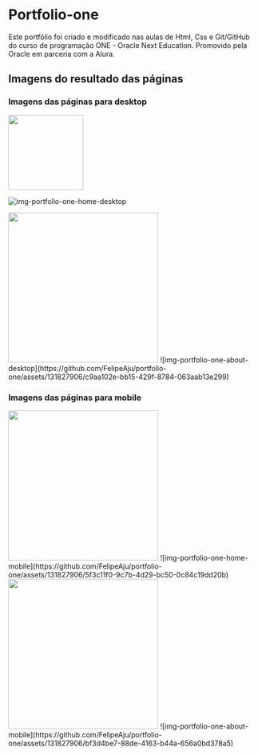 # Portfolio-one
Este portfólio foi criado e modificado nas aulas de Html, Css e Git/GitHub do curso de programação ONE - Oracle Next Education. Promovido pela Oracle em parceria com a Alura.

## Imagens do resultado das páginas

### Imagens das páginas para desktop

<img src="https://github.com/FelipeAju/portfolio-one/assets/131827906/a173b3aa-36ff-4acd-843d-61e4bafd1f45" width="150px">

![img-portfolio-one-home-desktop](https://github.com/FelipeAju/portfolio-one/assets/131827906/a173b3aa-36ff-4acd-843d-61e4bafd1f45)


<img src="https://github.com/FelipeAju/portfolio-one/assets/131827906/c9aa102e-bb15-429f-8784-063aab13e299" width="300px">
![img-portfolio-one-about-desktop](https://github.com/FelipeAju/portfolio-one/assets/131827906/c9aa102e-bb15-429f-8784-063aab13e299)


### Imagens das páginas para mobile

<img src="https://github.com/FelipeAju/portfolio-one/assets/131827906/5f3c11f0-9c7b-4d29-bc50-0c84c19dd20b" width="300px">
![img-portfolio-one-home-mobile](https://github.com/FelipeAju/portfolio-one/assets/131827906/5f3c11f0-9c7b-4d29-bc50-0c84c19dd20b) 


<img src="https://github.com/FelipeAju/portfolio-one/assets/131827906/bf3d4be7-88de-4163-b44a-656a0bd378a5" width="300px">
![img-portfolio-one-about-mobile](https://github.com/FelipeAju/portfolio-one/assets/131827906/bf3d4be7-88de-4163-b44a-656a0bd378a5)
